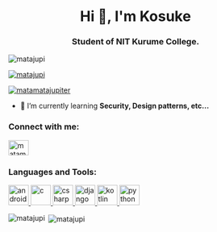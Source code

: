 <h1 align="center">Hi 👋, I'm Kosuke</h1>
<h3 align="center">Student of NIT Kurume College.</h3>

<p align="left"> <img src="https://komarev.com/ghpvc/?username=matajupi&label=Profile%20views&color=0e75b6&style=flat" alt="matajupi" /> </p>

<p align="left"> <a href="https://github.com/ryo-ma/github-profile-trophy"><img src="https://github-profile-trophy.vercel.app/?username=matajupi" alt="matajupi" /></a> </p>

<p align="left"> <a href="https://twitter.com/matamatajupiter" target="blank"><img src="https://img.shields.io/twitter/follow/matamatajupiter?logo=twitter&style=for-the-badge" alt="matamatajupiter" /></a> </p>

- 🌱 I’m currently learning **Security, Design patterns, etc...**

<h3 align="left">Connect with me:</h3>
<p align="left">
<a href="https://twitter.com/matamatajupiter" target="blank"><img align="center" src="https://cdn.jsdelivr.net/npm/simple-icons@3.0.1/icons/twitter.svg" alt="matamatajupiter" height="30" width="40" /></a>
</p>

<h3 align="left">Languages and Tools:</h3>
<p align="left"> <a href="https://developer.android.com" target="_blank"> <img src="https://devicons.github.io/devicon/devicon.git/icons/android/android-original-wordmark.svg" alt="android" width="40" height="40"/> </a> <a href="https://www.cprogramming.com/" target="_blank"> <img src="https://devicons.github.io/devicon/devicon.git/icons/c/c-original.svg" alt="c" width="40" height="40"/> </a> <a href="https://www.w3schools.com/cs/" target="_blank"> <img src="https://devicons.github.io/devicon/devicon.git/icons/csharp/csharp-original.svg" alt="csharp" width="40" height="40"/> </a> <a href="https://www.djangoproject.com/" target="_blank"> <img src="https://devicons.github.io/devicon/devicon.git/icons/django/django-original.svg" alt="django" width="40" height="40"/> </a> <a href="https://kotlinlang.org" target="_blank"> <img src="https://www.vectorlogo.zone/logos/kotlinlang/kotlinlang-icon.svg" alt="kotlin" width="40" height="40"/> </a> <a href="https://www.python.org" target="_blank"> <img src="https://devicons.github.io/devicon/devicon.git/icons/python/python-original.svg" alt="python" width="40" height="40"/> </a> </p>

<p><img align="left" src="https://github-readme-stats.vercel.app/api/top-langs?username=matajupi&show_icons=true&locale=en&layout=compact" alt="matajupi" /></p>

<p>&nbsp;<img align="center" src="https://github-readme-stats.vercel.app/api?username=matajupi&show_icons=true&locale=en" alt="matajupi" /></p>

